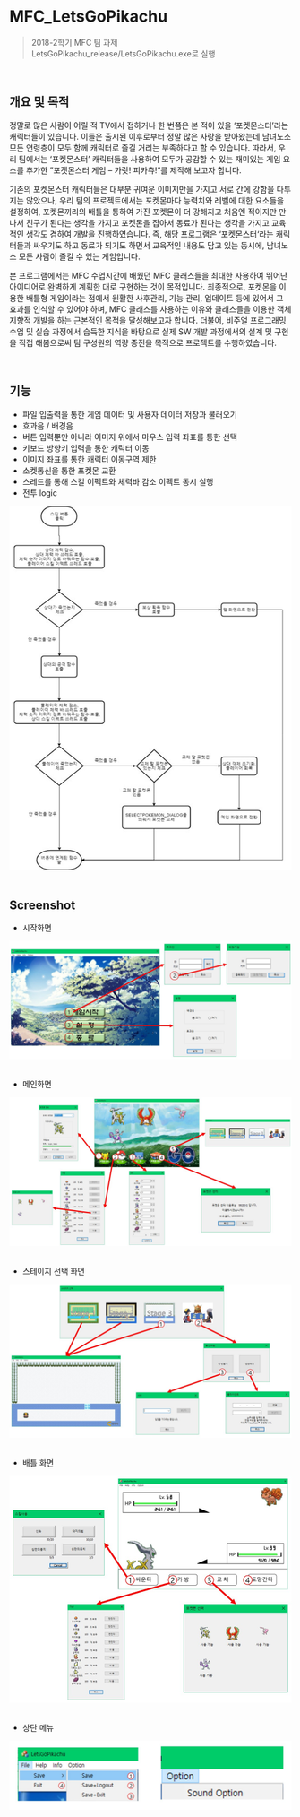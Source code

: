 # MFC_LetsGoPikachu
> 2018-2학기 MFC 팀 과제  
> LetsGoPikachu_release/LetsGoPikachu.exe로 실행

<br/>

개요 및 목적
-
정말로 많은 사람이 어릴 적 TV에서 접하거나 한 번쯤은 본 적이 있을 ‘포켓몬스터’라는 캐릭터들이 있습니다. 이들은 출시된 이후로부터 정말 많은 사랑을 받아왔는데 남녀노소 모든 연령층이 모두 함께 캐릭터로 즐길 거리는 부족하다고 할 수 있습니다. 따라서, 우리 팀에서는 ‘포켓몬스터’ 캐릭터들을 사용하여 모두가 공감할 수 있는 재미있는 게임 요소를 추가한 ”포켓몬스터 게임 – 가랏! 피카츄!“를 제작해 보고자 합니다.  

기존의 포켓몬스터 캐릭터들은 대부분 귀여운 이미지만을 가지고 서로 간에 강함을 다투지는 않았으나, 우리 팀의 프로젝트에서는 포켓몬마다 능력치와 레벨에 대한 요소들을 설정하여, 포켓몬끼리의 배틀을 통하여 가진 포켓몬이 더 강해지고 처음엔 적이지만 만나서 친구가 된다는 생각을 가지고 포켓몬을 잡아서 동료가 된다는 생각을 가지고 교육적인 생각도 겸하여 개발을 진행하였습니다. 즉, 해당 프로그램은 ‘포켓몬스터‘라는 캐릭터들과 싸우기도 하고 동료가 되기도 하면서 교육적인 내용도 담고 있는 동시에, 남녀노소 모든 사람이 즐길 수 있는 게임입니다.  

본 프로그램에서는 MFC 수업시간에 배웠던 MFC 클래스들을 최대한 사용하여 뛰어난 아이디어로 완벽하게 계획한 대로 구현하는 것이 목적입니다. 최종적으로, 포켓몬을 이용한 배틀형 게임이라는 점에서 원활한 사후관리, 기능 관리, 업데이트 등에 있어서 그 효과를 인식할 수 있어야 하며, MFC 클래스를 사용하는 이유와 클래스들을 이용한 객체 지향적 개발을 하는 근본적인 목적을 달성해보고자 합니다. 더불어, 비주얼 프로그래밍 수업 및 실습 과정에서 습득한 지식을 바탕으로 실제 SW 개발 과정에서의 설계 및 구현을 직접 해봄으로써 팀 구성원의 역량 증진을 목적으로 프로젝트를 수행하였습니다.

<br/>

기능
-


- 파일 입출력을 통한 게임 데이터 및 사용자 데이터 저장과 불러오기
- 효과음 / 배경음  
- 버튼 입력뿐만 아니라 이미지 위에서 마우스 입력 좌표를 통한 선택
- 키보드 방향키 입력을 통한 캐릭터 이동
- 이미지 좌표를 통한 캐릭터 이동구역 제한
- 소켓통신을 통한 포켓몬 교환
- 스레드를 통해 스킬 이펙트와 체력바 감소 이펙트 동시 실행
- 전투 logic
<center><img src="/screenshot/logic.jpg" style="width=80% hight=auto"></center>  

<br/>

Screenshot
-
- 시작화면
<center><img src="/screenshot/1.jpg" style="width=80% hight=auto"></center>  

<br/>

- 메인화면
<center><img src="/screenshot/2.jpg" style="width=80% hight=auto"></center>  

<br/>

- 스테이지 선택 화면
<center><img src="/screenshot/3.jpg" style="width=80% hight=auto"></center>  

<br/>

- 배틀 화면
<center><img src="/screenshot/4.jpg" style="width=80% hight=auto"></center>  

<br/>

- 상단 메뉴
<center><img src="/screenshot/5.jpg" style="width=80% hight=auto"></center>  